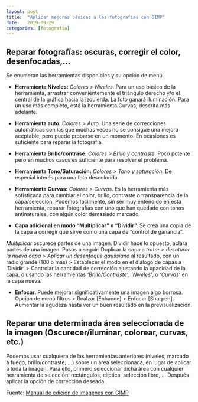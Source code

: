 ```yaml
---
layout: post
title:  "Aplicar mejoras básicas a las fotografías con GIMP"
date:   2019-09-29
categories: [fotografia]
---
```



## Reparar fotografías: oscuras, corregir el color, desenfocadas,…

Se enumeran las herramientas disponibles y su opción de menú.

+ **Herramienta Niveles:** *Colores > Niveles*. Para un uso básico de la herramienta, arrastrar convenientemente el triángulo derecho y/o el central de la gráfica hacia la izquierda. La foto ganará iluminación. Para un uso más completo, está la herramienta Curvas, descrita más adelante.


+ **Herramienta auto:** *Colores > Auto*. Una serie de correcciones automáticas con las que muchas veces no se consigue una mejora aceptable, pero puede probarse en un momento. En ocasiones es suficiente para reparar la fotografía.

+ **Herramienta Brillo/contrase:** *Colores > Brillo y contraste*. Poco potente pero en muchos casos es suficiente para resolver el problema.

+ **Herramienta Tono/Saturación:** *Colores > Tono y saturación*. De especial interés para una foto descolorida.

+ **Herramienta Curvas:** *Colores > Curvas*. Es la herramienta más sofisticada para cambiar el color, brillo, contraste o 
transparencia de la capa/selección. Podemos fácilmente, sin ser muy entendido en esta herramienta, reparar fotografías con uno que han quedado con tonos antinaturales, con algún color demasiado marcado.

+ **Capa adicional en modo “Multiplicar” o “Dividir”.**  Se crea una copia de la capa a corregir que sirve como una capa de “control de ganancia”. 

*Multiplicar* oscurece partes de una imagen. Dividir hace lo opuesto, aclara partes de una imagen. Pasos a seguir: Duplicar la capa a *tratar > desaturar la nueva capa > Aplicar un desenfoque gaussiano* al resultado, con un radio grande (100 o más) > Establecer el modo en el diálogo de capas a ‘Dividir’ > Controlar la cantidad de corrección ajustando la opacidad de la capa, o usando las herramientas *‘Brillo/Contraste’*, *‘Niveles’*, o *‘Curvas’* en la capa nueva.

+ **Enfocar.** Puede mejorar significativamente una imagen algo borrosa. Opción de menú filtros > Realzar [Enhance] > Enfocar [Sharpen]. Aumentar la agudeza hasta ver un buen resultado en la previsualización.

## Reparar una determinada área seleccionada de la imagen (Oscurecer/iluminar, colorear, curvas, etc.)
Podemos usar cualquiera de las herramientas anteriores (niveles, marcado a fuego, brillo/contraste, …) sobre un área seleccionada, en lugar de aplicar a toda la imagen. Para ello, primero seleccionar dicha área con cualquier herramienta de selección: rectángulos, elíptica, selección libre, … Después aplicar la opción de corrección deseada.

Fuente: [Manual de edición de imágenes con GIMP](https://www.qe2computing.com/manual-edicion-imagenes-gimp/)
